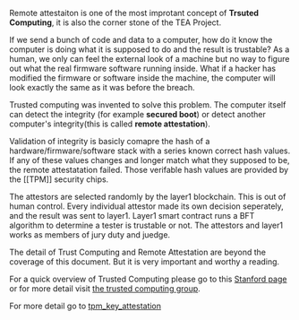 Remote attestaiton is one of the most improtant concept of **Trsuted Computing**, it is also the corner stone of the TEA Project.

If we send a bunch of code and data to a computer, how do it know the computer is doing what it is supposed to do and the result is trustable? As a human, we only can feel the external look of a machine but no way to figure out what the real firmware software running inside. What if a hacker has modified the firmware or software inside the machine, the computer will look exactly the same as it was before the breach. 

Trusted computing was invented to solve this problem. The computer itself can detect the integrity (for example **secured boot**) or detect another computer's integrity(this is called **remote attestation**).

Validation of integrity is basicly comapre the hash of a hardware/firmware/software stack with a series known correct hash values. If any of these values changes and longer match what they supposed to be, the remote attestatation failed. Those verifable hash values are provided by the [[TPM]] security chips.

The attestors are selected randomly by the layer1 blockchain. This is out of human control. Every individual attestor made its own decision seperately, and the result was sent to layer1. Layer1 smart contract runs a BFT algorithm to determine a tester is trustable or not. The attestors and layer1 works as members of jury duty and juedge. 

The detail of Trust Computing and Remote Attestation are beyond the coverage of this document. But it is very important and worthy a reading. 

For a quick overview of Trusted Computing please go to this [Stanford page](https://cs.stanford.edu/people/eroberts/cs201/projects/trusted-computing/what.html) or for more detail visit [the trusted computing group](https://trustedcomputinggroup.org/).

For more detail go to [tpm_key_attestation ](https://docs.microsoft.com/en-us/windows-server/identity/ad-ds/manage/component-updates/tpm-key-attestation)